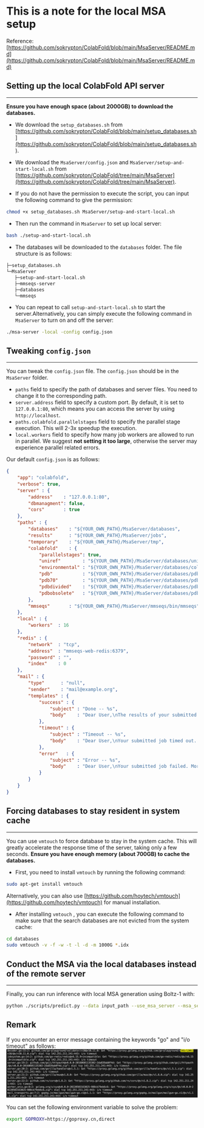 # This is a note for the local MSA setup

Reference: [https://github.com/sokrypton/ColabFold/blob/main/MsaServer/README.md](https://github.com/sokrypton/ColabFold/blob/main/MsaServer/README.md)

## Setting up the local ColabFold API server
---

**Ensure you have enough space (about 2000GB) to download the databases.**


- We download the ``setup_databases.sh`` from [https://github.com/sokrypton/ColabFold/blob/main/setup_databases.sh](https://github.com/sokrypton/ColabFold/blob/main/setup_databases.sh ).

- We download the ``MsaServer/config.json`` and ``MsaServer/setup-and-start-local.sh`` from [https://github.com/sokrypton/ColabFold/tree/main/MsaServer](https://github.com/sokrypton/ColabFold/tree/main/MsaServer).

- If you do not have the permission to execute the script, you can input the following command to give the permission:

```bash
chmod +x setup_databases.sh MsaServer/setup-and-start-local.sh
```

- Then run the command in ``MsaServer`` to set up local server:

```bash
bash ./setup-and-start-local.sh
```

- The databases will be downloaded to the ``databases`` folder. The file structure is as follows:

```
├─setup_databases.sh
└─MsaServer
   ├─setup-and-start-local.sh
   ├─mmseqs-server
   ├─databases
   └─mmseqs
```

- You can repeat to call ``setup-and-start-local.sh`` to start the server.Alternatively, you can simply execute the following command in ``MsaServer`` to turn on and off the server:
```bash
./msa-server -local -config config.json
```

## Tweaking ``config.json``
---

You can tweak the ``config.json`` file. The ``config.json`` should be in the ``MsaServer`` folder.

- ``paths`` field to specify the path of databases and server files. You need to change it to the corresponding path.
- ``server.address`` field to specify a custom port. By default, it is set to ``127.0.0.1:80``, which means you can access the server by using ``http://localhost``.
- ``paths.colabfold.parallelstages`` field to specify the parallel stage execution. This will 2-3x speedup the execution.
- ``local.workers`` field to specify how many job workers are allowed to run in parallel. We suggest **not setting it too large**, otherwise the server may experience parallel related errors.

Our default ``config.json`` is as follows:

```json
{
    "app": "colabfold",
    "verbose": true,
    "server" : {
        "address"    : "127.0.0.1:80",
        "dbmanagment": false,
        "cors"       : true
    },
    "paths" : {
        "databases"    : "${YOUR_OWN_PATH}/MsaServer/databases",
        "results"      : "${YOUR_OWN_PATH}/MsaServer/jobs",
        "temporary"    : "${YOUR_OWN_PATH}/MsaServer/tmp",
        "colabfold"    : {
            "parallelstages": true,
            "uniref"        : "${YOUR_OWN_PATH}/MsaServer/databases/uniref30_2302_db",
            "environmental" : "${YOUR_OWN_PATH}/MsaServer/databases/colabfold_envdb_202108_db",
            "pdb"           : "${YOUR_OWN_PATH}/MsaServer/databases/pdb100_230517",
            "pdb70"         : "${YOUR_OWN_PATH}/MsaServer/databases/pdb100",
            "pdbdivided"    : "${YOUR_OWN_PATH}/MsaServer/databases/pdb/divided",
            "pdbobsolete"   : "${YOUR_OWN_PATH}/MsaServer/databases/pdb/obsolete"
        },
        "mmseqs"       : "${YOUR_OWN_PATH}/MsaServer/mmseqs/bin/mmseqs"
    },
    "local" : {
        "workers"  : 16
    },
    "redis" : {
        "network"  : "tcp",
        "address"  : "mmseqs-web-redis:6379",
        "password" : "",
        "index"    : 0
    },
    "mail" : {
        "type"      : "null",
        "sender"    : "mail@example.org",
        "templates" : {
            "success" : {
                "subject" : "Done -- %s",
                "body"    : "Dear User,\nThe results of your submitted job are available now at https://search.mmseqs.com/queue/%s .\n"
            },
            "timeout" : {
                "subject" : "Timeout -- %s",
                "body"    : "Dear User,\nYour submitted job timed out. More details are available at https://search.mmseqs.com/queue/%s .\nPlease adjust the job and submit it again.\n"
            },
            "error"   : {
                "subject" : "Error -- %s",
                "body"    : "Dear User,\nYour submitted job failed. More details are available at https://search.mmseqs.com/queue/%s .\nPlease submit your job later again.\n"
            }
        }
    }
}


```

## Forcing databases to stay resident in system cache
---

You can use ``vmtouch`` to force database to stay in the system cache. This will greatly accelerate the response time of the server, taking only a few seconds. **Ensure you have enough memory (about 700GB) to cache the databases.**

- First, you need to install ``vmtouch`` by running the following command:
```bash
sudo apt-get install vmtouch
```
Alternatively, you can also use [https://github.com/hoytech/vmtouch](https://github.com/hoytech/vmtouch) for manual installation.

- After installing ``vmtouch`` , you can execute the following command to make sure that the search databases are not evicted from the system cache:
```bash
cd databases
sudo vmtouch -v -f -w -t -l -d -m 1000G *.idx 
```

## Conduct the MSA via the local databases instead of the remote server
---

Finally, you can run inference with local MSA generation using Boltz-1 with:
```bash
python ./scripts/predict.py --data input_path --use_msa_server --msa_server_url http://localhost
```


## Remark

If you encounter an error message containing the keywords "go" and "i/o timeout" as follows:
![alt text](image.png)

You can set the following environment variable to solve the problem:
```bash
export GOPROXY=https://goproxy.cn,direct
```



